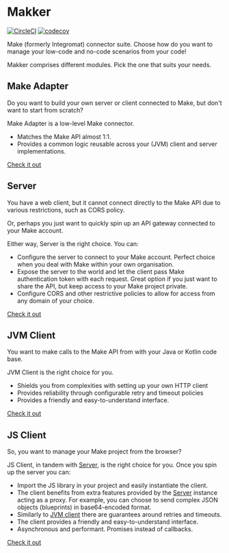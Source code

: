 # Makker

[![CircleCI](https://dl.circleci.com/status-badge/img/gh/zezutom/makker/tree/main.svg?style=svg)](https://dl.circleci.com/status-badge/redirect/gh/zezutom/makker/tree/main)
[![codecov](https://codecov.io/gh/zezutom/makker/branch/main/graph/badge.svg?token=8GT2U3IDWQ)](https://codecov.io/gh/zezutom/makker)

Make (formerly Integromat) connector suite. Choose how do you want to manage your low-code and no-code scenarios from your code!

Makker comprises different modules. Pick the one that suits your needs.

## Make Adapter
Do you want to build your own server or client connected to Make, but don't want to start from scratch?

Make Adapter is a low-level Make connector.
* Matches the Make API almost 1:1.
* Provides a common logic reusable across your (JVM) client and server implementations.

[Check it out](./common)

## Server
You have a web client, but it cannot connect directly to the Make API
due to various restrictions, such as CORS policy.

Or, perhaps you just want to quickly spin up an API gateway connected
to your Make account.

Either way, Server is the right choice. You can:
* Configure the server to connect to your Make account. Perfect choice when you deal with Make within your own organisation.
* Expose the server to the world and let the client pass Make authentication token with each request. Great option if you just want to share the API, but keep access to your Make project private.
* Configure CORS and other restrictive policies to allow for access from any domain of your choice.

[Check it out](./server)

## JVM Client

You want to make calls to the Make API from with your Java or Kotlin code base.

JVM Client is the right choice for you.
* Shields you from complexities with setting up your own HTTP client
* Provides reliability through configurable retry and timeout policies
* Provides a friendly and easy-to-understand interface.

[Check it out](./jvm-client)

## JS Client

So, you want to manage your Make project from the browser?

JS Client, in tandem with [Server](#server), is the right choice for you.
Once you spin up the server you can:

* Import the JS library in your project and easily instantiate the client.
* The client benefits from extra features provided by the [Server](#server) instance acting as a proxy. For example, you can choose to send complex JSON objects (blueprints) in base64-encoded format.
* Similarly to [JVM client](#jvm-client) there are guarantees around retries and timeouts.
* The client provides a friendly and easy-to-understand interface.
* Asynchronous and performant. Promises instead of callbacks.

[Check it out](./js-client)


